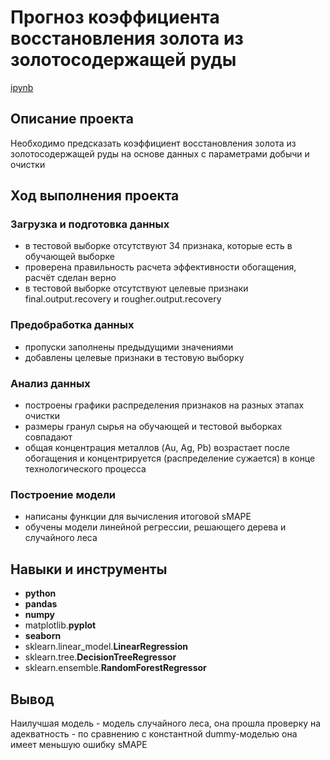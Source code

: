 # Прогноз коэффициента восстановления золота из золотосодержащей руды

[ipynb](https://github.com/mvs834/Yandex.Practicum-RUS/blob/a71ed4f6529a26665b95f65eb1ba82da2f07423b/Gold%20recovery%20prediction/Gold_recovery_prediction.ipynb)

## Описание проекта

Необходимо предсказать коэффициент восстановления золота из золотосодержащей руды на основе данных с параметрами добычи и очистки

## Ход выполнения проекта
### Загрузка и подготовка данных
- в тестовой выборке отсутствуют 34 признака, которые есть в обучающей выборке
- проверена правильность расчета эффективности обогащения, расчёт сделан верно
- в тестовой выборке отсутствуют целевые признаки final.output.recovery и rougher.output.recovery

### Предобработка данных
- пропуски заполнены предыдущими значениями
- добавлены целевые признаки в тестовую выборку

### Анализ данных
- построены графики распределения признаков на разных этапах очистки
- размеры гранул сырья на обучающей и тестовой выборках совпадают
- общая концентрация металлов (Au, Ag, Pb) возрастает после обогащения и концентрируется (распределение сужается) в конце технологического процесса

### Построение модели
- написаны функции для вычисления итоговой sMAPE
- обучены модели линейной регрессии, решающего дерева и случайного леса

## Навыки и инструменты

- **python**
- **pandas**
- **numpy**
- matplotlib.**pyplot**
- **seaborn**
- sklearn.linear_model.**LinearRegression**
- sklearn.tree.**DecisionTreeRegressor**
- sklearn.ensemble.**RandomForestRegressor**



## Вывод

Наилучшая модель - модель случайного леса, она прошла проверку на адекватность - по сравнению с константной dummy-моделью она имеет меньшую ошибку sMAPE
